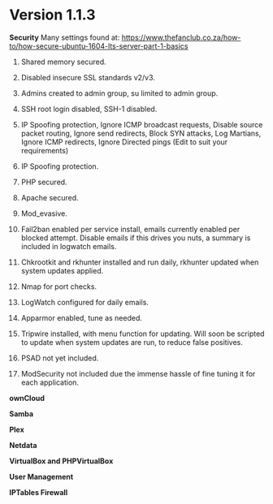 # **Version 1.1.3**

**Security**
Many settings found at: https://www.thefanclub.co.za/how-to/how-secure-ubuntu-1604-lts-server-part-1-basics

1) Shared memory secured.

2) Disabled insecure SSL standards v2/v3.

3) Admins created to admin group, su limited to admin group.

4) SSH root login disabled, SSH-1 disabled.

5) IP Spoofing protection, Ignore ICMP broadcast requests, Disable source packet routing, Ignore send redirects, Block SYN attacks, Log Martians, Ignore ICMP redirects, Ignore Directed pings (Edit to suit your requirements)

6) IP Spoofing protection.

7) PHP secured.

8) Apache secured.

9) Mod_evasive.

10) Fail2ban enabled per service install, emails currently enabled per blocked attempt. Disable emails if this drives you nuts, a summary is included in logwatch emails.

11) Chkrootkit and rkhunter installed and run daily, rkhunter updated when system updates applied.

12) Nmap for port checks.

13) LogWatch configured for daily emails.

14) Apparmor enabled, tune as needed.

15) Tripwire installed, with menu function for updating. Will soon be scripted to update when system updates are run, to reduce false positives.

16) PSAD not yet included.

17) ModSecurity not included due the immense hassle of fine tuning it for each application.


**ownCloud**


**Samba**


**Plex**


**Netdata**


**VirtualBox and PHPVirtualBox**


**User Management**


**IPTables Firewall**


